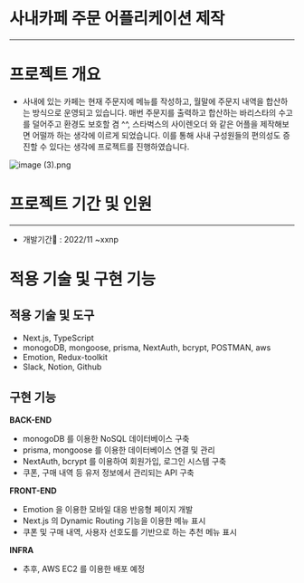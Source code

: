 # 사내카페 주문 어플리케이션 제작

---

# 프로젝트 개요

- 사내에 있는 카페는 현재 주문지에 메뉴를 작성하고, 월말에 주문지 내역을 합산하는 방식으로 운영되고 있습니다. 매번 주문지를 출력하고 합산하는 바리스타의 수고를 덜어주고 환경도 보호할 겸 ^^, 스타벅스의 사이렌오더 와 같은 어플을 제작해보면 어떨까 하는 생각에 이르게 되었습니다.
  이를 통해 사내 구성원들의 편의성도 증진할 수 있다는 생각에 프로젝트를 진행하였습니다.

![image (3).png](https://s3.us-west-2.amazonaws.com/secure.notion-static.com/084c6e58-02c6-4608-a301-853201a4a643/image_%283%29.png?X-Amz-Algorithm=AWS4-HMAC-SHA256&X-Amz-Content-Sha256=UNSIGNED-PAYLOAD&X-Amz-Credential=AKIAT73L2G45EIPT3X45%2F20221121%2Fus-west-2%2Fs3%2Faws4_request&X-Amz-Date=20221121T143323Z&X-Amz-Expires=86400&X-Amz-Signature=0a00bd9c5eec13cec69751c971f76b455a4a75d2f94241473d2d761755f9833b&X-Amz-SignedHeaders=host&response-content-disposition=filename%3D%22image%2520%283%29.png%22&x-id=GetObject)


# **프로젝트 기간 및 인원**

---

- 개발기간📆 : 2022/11 ~xxnp

# **적용 기술 및 구현 기능**

## **적용 기술 및 도구**

- Next.js, TypeScript
- monogoDB, mongoose, prisma, NextAuth, bcrypt, POSTMAN, aws
- Emotion, Redux-toolkit
- Slack, Notion, Github

## **구현 기능**

**BACK-END**

- monogoDB 를 이용한 NoSQL 데이터베이스 구축
- prisma, mongoose 를 이용한 데이터베이스 연결 및 관리
- NextAuth, bcrypt 를 이용하여 회원가입, 로그인 시스템 구축
- 쿠폰, 구매 내역 등 유저 정보에서 관리되는 API 구축

**FRONT-END**

- Emotion 을 이용한 모바일 대응 반응형 페이지 개발
- Next.js 의 Dynamic Routing 기능을 이용한 메뉴 표시
- 쿠폰 및 구매 내역, 사용자 선호도를 기반으로 하는 추천 메뉴 표시

**INFRA**

- 추후, AWS EC2 를 이용한 배포 예정
